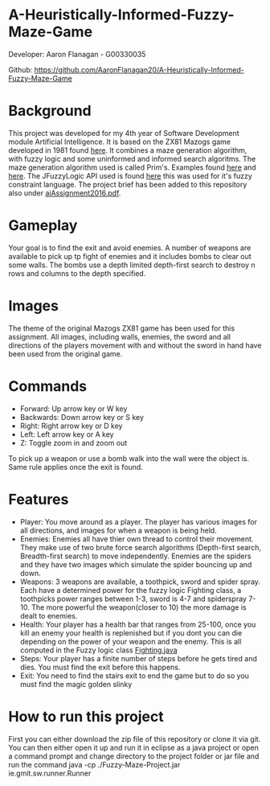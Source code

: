 # A-Heuristically-Informed-Fuzzy-Maze-Game

Developer: Aaron Flanagan - G00330035

Github: https://github.com/AaronFlanagan20/A-Heuristically-Informed-Fuzzy-Maze-Game

# Background
This project was developed for my 4th year of Software Development module Artificial Intelligence. It is based on the ZX81 Mazogs game developed in 1981 found [here](http://www.zx-gaming.co.uk/games/mazogs/default.htm.). It combines a maze generation algorithm, with fuzzy logic and some uninformed and informed search algoritms. The maze generation algorithm used is called Prim's. Examples found [here](https://en.wikipedia.org/wiki/Maze_generation_algorithm#Randomized_Prim.27s_algorithm) and [here](http://jonathanzong.com/blog/2012/11/06/maze-generation-with-prims-algorithm). The JFuzzyLogic API used is found [here](http://jfuzzylogic.sourceforge.net/html/manual.html#fcl) this was used for it's fuzzy constraint language. The project brief has been added to this repository also under [aiAssignment2016.pdf](aiAssignment2016.pdf).

# Gameplay
Your goal is to find the exit and avoid enemies. A number of weapons are available to pick up tp fight of enemies and it includes bombs to clear out some walls. The bombs use a depth limited depth-first search to destroy n rows and columns to the depth specified.

# Images
The theme of the original Mazogs ZX81 game has been used for this assignment. All images, including walls, enemies, the sword and all directions of the players movement with and without the sword in hand have been used from the original game.

# Commands
* Forward: Up arrow key or W key
* Backwards: Down arrow key or S key
* Right: Right arrow key or D key
* Left: Left arrow key or A key
* Z: Toggle zoom in and zoom out

To pick up a weapon or use a bomb walk into the wall were the object is. Same rule applies once the exit is found.

# Features
* Player: You move around as a player. The player has various images for all directions, and images for when a weapon is being held.
* Enemies: Enemies all have thier own thread to control their movement. They make use of two brute force search algorithms (Depth-first search, Breadth-first search) to move independently. Enemies are the spiders and they have two images which simulate the spider bouncing up and down.
* Weapons: 3 weapons are available, a toothpick, sword and spider spray. Each have a determined power for the fuzzy logic Fighting class, a toothpicks power ranges between 1-3, sword is 4-7 and spiderspray 7-10. The more powerful the weapon(closer to 10) the more damage is dealt to enemies.
* Health: Your player has a health bar that ranges from 25-100, once you kill an enemy your health is replenished but if you dont you can die depending on the power of your weapon and the enemy. This is all computed in the Fuzzy logic class [Fighting.java](https://github.com/AaronFlanagan20/A-Heuristically-Informed-Fuzzy-Maze-Game/blob/master/src/ie/gmit/sw/fuzzylogic/Fighting.java)
* Steps: Your player has a finite number of steps before he gets tired and dies. You must find the exit before this happens.
* Exit: You need to find the stairs exit to end the game but to do so you must find the magic golden slinky

# How to run this project
First you can either download the zip file of this repository or clone it via git. You can then either open it up and run it in eclipse as a java project or open a command prompt and change directory to the project folder or jar file and run the command java -cp ./Fuzzy-Maze-Project.jar ie.gmit.sw.runner.Runner
